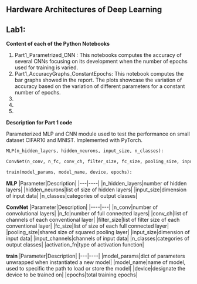 ## Hardware Architectures of Deep Learning

## Lab1:
**Content of each of the Python Notebooks**
1. Part1_Parametrized_CNN : This notebooks computes the accuracy of several CNNs focusing on its development when the number of epochs used for training is varied.
2. Part1_AccuracyGraphs_ConstantEpochs: This notebook computes the bar graphs showed in the report. The plots showcase the variation of accuracy based on the variation of different parameters for a constant number of epochs.
3.
4.
5.

**Description for Part 1 code**

Parameterized MLP and CNN module used to test the performance on small dataset CIFAR10 and MNIST. Implemented with PyTorch.

```python
MLP(n_hidden_layers, hidden_neurons, input_size, n_classes):
```

```python
ConvNet(n_conv, n_fc, conv_ch, filter_size, fc_size, pooling_size, input_size, input_channels, n_classes, activation_fn): #same usage as LeNet
```

```python
train(model_params, model_name, device, epochs):
```

**MLP**
|Parameter|Description|
|---|----|
|n_hidden_layers|number of hidden layers|
|hidden_neurons|list of size of hidden layers|
|input_size|dimension of input data|
|n_classes|categories of output classes|

**ConvNet**
|Parameter|Description|
|----|---|
|n_conv|number of convolutional layers|
|n_fc|number of full connected layers|
|conv_ch|list of channels of each conventional layer|
|filter_size|list of filter size of each conventional layer|
|fc_size|list of size of each full connected layer|
|pooling_size|shared size of squared pooling layer|
|input_size|dimension of input data|
|input_channels|channels of input data|
|n_classes|categories of output classes|
|activation_fn|type of activation function|

**train**
|Parameter|Description|
|---|----|
|model_params|dict of parameters unwrapped when instantiated a new model|
|model_name|name of model, used to specific the path to load or store the model|
|device|designate the device to be trained on|
|epochs|total training epochs|

